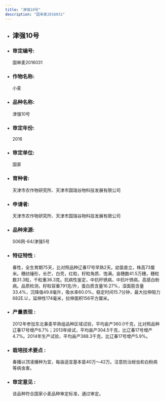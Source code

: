 ```yaml
---
title: "津强10号"
description: "国审麦2016031"
---
```

* ## 津强10号
* ###  审定编号:  
   国审麦2016031

*  ### 作物名称:  
   小麦

*   ###  品种名称: 
    津强10号

*   ### 审定年份: 
    2016

*   ### 审定单位:  
    国家

*   ### 育种者:  
    天津市农作物研究所、天津市国瑞谷物科技发展有限公司

*   ### 申请者:  
    天津市农作物研究所、天津市国瑞谷物科技发展有限公司

*   ### 品种来源:  
    S06网-64/津强5号

*   ### 特征特性 : 
    春性，全生育期75天，比对照品种辽春17号早熟2天。幼苗直立，株高73厘米。穗纺锤形，长芒，白壳，红粒，籽粒角质、饱满。亩穗数41.5万穗，穗粒数31.3粒，千粒重36.3克。抗病性鉴定，中抗秆锈病，中抗叶锈病，高感白粉病。品质检测，籽粒容重791克/升，蛋白质含量16.27%，湿面筋含量33.4%，沉降值49.8毫升，吸水率60.0%，稳定时间15.7分钟，最大拉伸阻力682E.U.，延伸性174毫米，拉伸面积156平方厘米。

*   ### 产量表现 : 
    2012年参加东北春麦早熟组品种区域试验，平均亩产360.0千克，比对照品种辽春17号增产6.7%；2013年续试，平均亩产304.5千克，比辽春17号增产4.7%。2014年生产试验，平均亩产388.3千克，比辽春17号增产5.9%。

*   ### 栽培技术要点 : 
    春播以顶凌播种为宜，每亩适宜基本苗40万～42万。注意防治蚜虫和白粉病等病虫害。

*   ### 审定意见 : 
    该品种符合国家小麦品种审定标准，通过审定。
